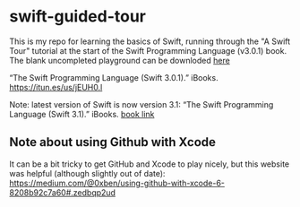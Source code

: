 # swift-guided-tour

This is my repo for learning the basics of Swift, running through the "A Swift Tour" tutorial at the start of the Swift Programming Language (v3.0.1) book. The blank uncompleted playground can be downloded [here](https://developer.apple.com/go/?id=swift-tour)

“The Swift Programming Language (Swift 3.0.1).” iBooks. https://itun.es/us/jEUH0.l

Note: latest version of Swift is now version 3.1:
“The Swift Programming Language (Swift 3.1).” iBooks. [book link](https://itunes.apple.com/us/book/the-swift-programming-language-swift-3-1/id881256329?mt=11)

## Note about using Github with Xcode
It can be a bit tricky to get GitHub and Xcode to play nicely, but this website was helpful (although slightly out of date):  
https://medium.com/@0xben/using-github-with-xcode-6-8208b92c7a60#.zedbqp2ud
